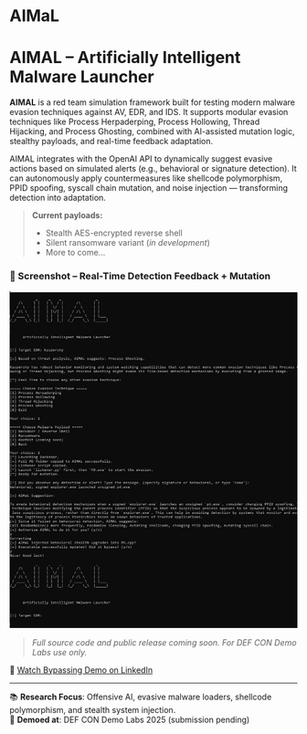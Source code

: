 # AIMaL
# AIMAL – Artificially Intelligent Malware Launcher

**AIMAL** is a red team simulation framework built for testing modern malware evasion techniques against AV, EDR, and IDS. It supports modular evasion techniques like Process Herpaderping, Process Hollowing, Thread Hijacking, and Process Ghosting, combined with AI-assisted mutation logic, stealthy payloads, and real-time feedback adaptation.

AIMAL integrates with the OpenAI API to dynamically suggest evasive actions based on simulated alerts (e.g., behavioral or signature detection). It can autonomously apply countermeasures like shellcode polymorphism, PPID spoofing, syscall chain mutation, and noise injection — transforming detection into adaptation.

> **Current payloads:**  
> - Stealth AES-encrypted reverse shell  
> - Silent ransomware variant (*in development*)  
> - More to come...

### 🎯 Screenshot – Real-Time Detection Feedback + Mutation

![AIMAL Screenshot](AIMaL.jpg)

> _Full source code and public release coming soon. For DEF CON Demo Labs use only._

🎥 [Watch Bypassing Demo on LinkedIn](https://www.linkedin.com/feed/update/urn:li:activity:7325447443276292096/)

---
📚 **Research Focus**: Offensive AI, evasive malware loaders, shellcode polymorphism, and stealth system injection.  
📅 **Demoed at**: DEF CON Demo Labs 2025 (submission pending)
